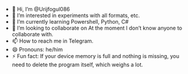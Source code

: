 - 👋 Hi, I’m @Urijfogul086
- 👀 I’m interested in experiments with all formats, etc.
- 🌱 I’m currently learning Powershell, Python, C#
- 💞️ I’m looking to collaborate on At the moment I don’t know anyone to collaborate with.
- 📫 How to reach me in Telegram.
- 😄 Pronouns: he/him
- ⚡ Fun fact: If your device memory is full and nothing is missing, you need to delete the program itself, which weighs a lot.

<!---
Urijfogul086/Urijfogul086 is a ✨ special ✨ repository because its `README.md` (this file) appears on your GitHub profile.
You can click the Preview link to take a look at your changes.
--->
